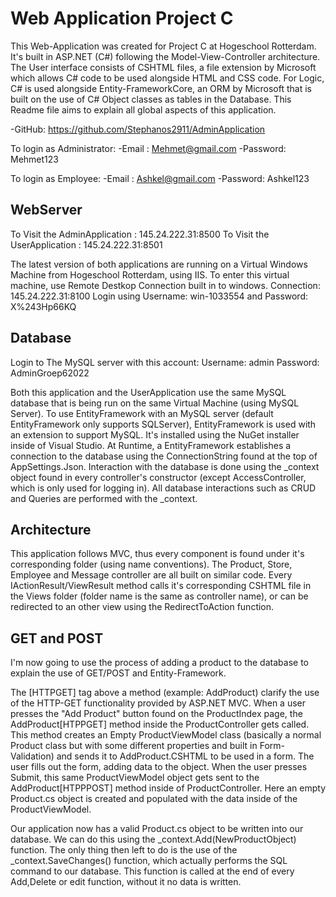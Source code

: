 ﻿# Web Application Project C

This Web-Application was created for Project C at Hogeschool Rotterdam. It's built in ASP.NET (C#) following the Model-View-Controller architecture.
The User interface consists of CSHTML files, a file extension by Microsoft which allows C# code to be used alongside HTML and CSS code.
For Logic, C# is used alongside Entity-FrameworkCore, an ORM by Microsoft that is built on the use of C# Object classes as tables in the Database.
This Readme file aims to explain all global aspects of this application. 

-GitHub: https://github.com/Stephanos2911/AdminApplication

To login as Administrator: 
-Email : Mehmet@gmail.com
-Password: Mehmet123

To login as Employee: 
-Email : Ashkel@gmail.com
-Password: Ashkel123

## WebServer

To Visit the AdminApplication : 145.24.222.31:8500
To Visit the UserApplication : 145.24.222.31:8501

The latest version of both applications are running on a Virtual Windows Machine from Hogeschool Rotterdam, using IIS. 
To enter this virtual machine, use Remote Destkop Connection built in to windows. 
Connection: 145.24.222.31:8100
Login using Username: win-1033554 and Password: X%243Hp66KQ


## Database

Login to The MySQL server with this account:
Username: admin
Password: AdminGroep62022

Both this application and the UserApplication use the same MySQL database that is being run on the same Virtual Machine (using MySQL Server). 
To use EntityFramework with an MySQL server (default EntityFramework only supports SQLServer), EntityFramework is used with an extension to support MySQL. 
It's installed using the NuGet installer inside of Visual Studio. At Runtime, a EntityFramework establishes a connection to the database using the 
ConnectionString found at the top of AppSettings.Json. Interaction with the database is done using the _context object found in every controller's constructor (except AccessController, 
which is only used for logging in). All database interactions such as CRUD and Queries are performed with the _context.

## Architecture 

This application follows MVC, thus every component is found under it's corresponding folder (using name conventions). 
The Product, Store, Employee and Message controller are all built on similar code. Every IActionResult/ViewResult method calls 
it's corresponding CSHTML file in the Views folder (folder name is the same as controller name), or can be redirected to an other view
using the RedirectToAction function. 

## GET and POST

I'm now going to use the process of adding a product to the database to explain the use of GET/POST and Entity-Framework.

The [HTTPGET] tag above a method (example: AddProduct) clarify the use of the HTTP-GET functionality provided by ASP.NET MVC. 
When a user presses the "Add Product" button found on the ProductIndex page, the AddProduct[HTPPGET] method inside the ProductController gets called.
This method creates an Empty ProductViewModel class (basically a normal Product class but with some different properties and built in Form-Validation)
and sends it to AddProduct.CSHTML to be used in a form. The user fills out the form, adding data to the object. When the user presses Submit, this same ProductViewModel object 
gets sent to the AddProduct[HTPPPOST] method inside of ProductController. Here an empty Product.cs object is created and populated with the data inside of the ProductViewModel.

Our application now has a valid Product.cs object to be written into our database. We can do this using the _context.Add(NewProductObject) function.
The only thing then left to do is the use of the _context.SaveChanges() function, which actually performs the SQL command to our database. This function is called at the end of 
every Add,Delete or edit function, without it no data is written.


